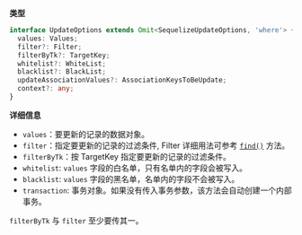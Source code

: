 **类型**
```typescript
interface UpdateOptions extends Omit<SequelizeUpdateOptions, 'where'> {
  values: Values;
  filter?: Filter;
  filterByTk?: TargetKey;
  whitelist?: WhiteList;
  blacklist?: BlackList;
  updateAssociationValues?: AssociationKeysToBeUpdate;
  context?: any;
}
```

**详细信息**


* `values`：要更新的记录的数据对象。
* `filter`：指定要更新的记录的过滤条件, Filter 详细用法可参考 [`find()`](#find) 方法。
* `filterByTk`：按 TargetKey 指定要更新的记录的过滤条件。
* `whitelist`: `values` 字段的白名单，只有名单内的字段会被写入。
* `blacklist`: `values` 字段的黑名单，名单内的字段不会被写入。
* `transaction`: 事务对象。如果没有传入事务参数，该方法会自动创建一个内部事务。

`filterByTk` 与 `filter` 至少要传其一。
